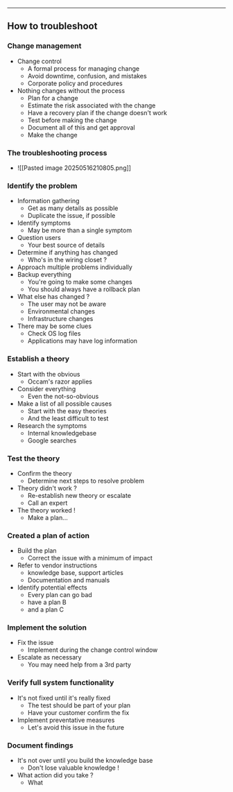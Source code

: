 
---

## How to troubleshoot

### Change management
- Change control
	- A formal process for managing change
	- Avoid downtime, confusion, and mistakes
	- Corporate policy and procedures
- Nothing changes without the process
	- Plan for a change
	- Estimate the risk associated with the change
	- Have a recovery plan if the change doesn't work
	- Test before making the change
	- Document all of this and get approval
	- Make the change
### The troubleshooting process
- ![[Pasted image 20250516210805.png]]

### Identify the problem
- Information gathering
	- Get as many details as possible
	- Duplicate the issue, if possible
- Identify symptoms
	- May be more than a single symptom
- Question users
	- Your best source of details
- Determine if anything has changed
	- Who's in the wiring closet ?
- Approach multiple problems individually
- Backup everything
	- You're going to make some changes 
	- You should always have a rollback plan
- What else has changed ?
	- The user may not be aware
	- Environmental changes
	- Infrastructure changes
- There may be some clues
	- Check OS log files
	- Applications may have log information

### Establish a theory
- Start with the obvious
	- Occam's razor applies
- Consider everything
	- Even the not-so-obvious
- Make a list of all possible causes
	- Start with the easy theories
	- And the least difficult to test
- Research the symptoms
	- Internal knowledgebase
	- Google searches

### Test the theory
- Confirm the theory
	- Determine next steps to resolve problem
- Theory didn't work ?
	- Re-establish new theory or escalate
	- Call an expert
- The theory worked !
	- Make a plan...

### Created a plan of action
- Build the plan
	- Correct the issue with a minimum of impact
- Refer to vendor instructions
	- knowledge base, support articles
	- Documentation and manuals
- Identify potential effects
	- Every plan can go bad
	- have a plan B
	- and a plan C

### Implement the solution
- Fix the issue
	- Implement during the change control window
- Escalate as necessary
	- You may need help from a 3rd party

### Verify full system functionality
- It's not fixed until it's really fixed
	- The test should be part of your plan
	- Have your customer confirm the fix
- Implement preventative measures
	- Let's avoid this issue in the future

### Document findings
- It's not over until you build the knowledge base
	- Don't lose valuable knowledge !
- What action did you take ?
	- What